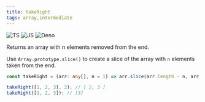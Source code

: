 ```yaml
---
title: takeRight
tags: array,intermediate
---
```


![TS](https://img.shields.io/badge/supports-typescript-blue.svg?style=flat-square)
![JS](https://img.shields.io/badge/supports-javascript-yellow.svg?style=flat-square)
![Deno](https://img.shields.io/badge/supports-deno-green.svg?style=flat-square)

Returns an array with n elements removed from the end.

Use `Array.prototype.slice()` to create a slice of the array with `n` elements taken from the end.

```ts title="typescript"
const takeRight = (arr: any[], n = 1) => arr.slice(arr.length - n, arr.length);
```

```ts title="typescript"
takeRight([1, 2, 3], 2); // [ 2, 3 ]
takeRight([1, 2, 3]); // [3]
```
